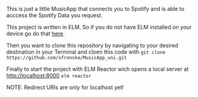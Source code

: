 This is just a little MusicApp that connects you to Spotify and is able to acccess the Spotify Data you request.

This project is written in ELM. So if you do not have ELM installed on your device go do that [here](https://guide.elm-lang.org/install/elm.html).

Then you want to clone this repository by navigating to your desired destination in your Terminal and cloen this code with `git clone https://github.com/xfronske/MusicApp_uni.git`

Finally to start the project with ELM Reactor wich opens a local server at [http://localhost:8000]()
`elm reactor`

NOTE: Redirect URIs are only for localhost yet!

